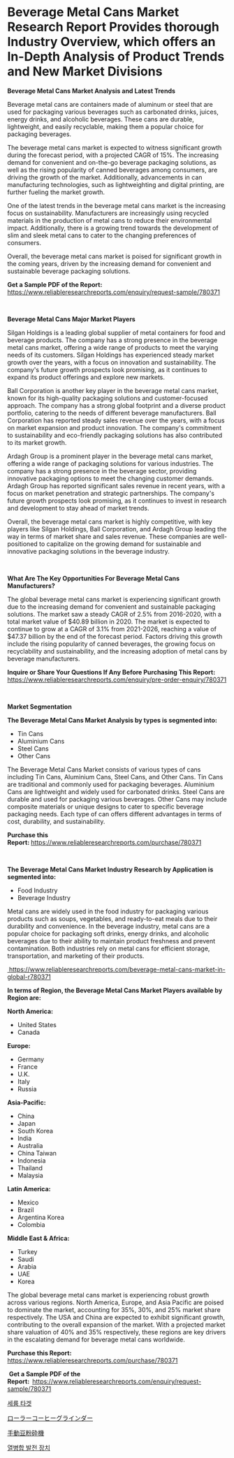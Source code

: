 <p><h1>Beverage Metal Cans Market Research Report Provides thorough Industry Overview, which offers an In-Depth Analysis of Product Trends and New Market Divisions</h1></p><p><strong>Beverage Metal Cans Market Analysis and Latest Trends</strong></p>
<p><p>Beverage metal cans are containers made of aluminum or steel that are used for packaging various beverages such as carbonated drinks, juices, energy drinks, and alcoholic beverages. These cans are durable, lightweight, and easily recyclable, making them a popular choice for packaging beverages.</p><p>The beverage metal cans market is expected to witness significant growth during the forecast period, with a projected CAGR of 15%. The increasing demand for convenient and on-the-go beverage packaging solutions, as well as the rising popularity of canned beverages among consumers, are driving the growth of the market. Additionally, advancements in can manufacturing technologies, such as lightweighting and digital printing, are further fueling the market growth.</p><p>One of the latest trends in the beverage metal cans market is the increasing focus on sustainability. Manufacturers are increasingly using recycled materials in the production of metal cans to reduce their environmental impact. Additionally, there is a growing trend towards the development of slim and sleek metal cans to cater to the changing preferences of consumers.</p><p>Overall, the beverage metal cans market is poised for significant growth in the coming years, driven by the increasing demand for convenient and sustainable beverage packaging solutions.</p></p>
<p><strong>Get a Sample PDF of the Report:&nbsp;</strong> <a href="https://www.reliableresearchreports.com/enquiry/request-sample/780371">https://www.reliableresearchreports.com/enquiry/request-sample/780371</a></p>
<p>&nbsp;</p>
<p><strong>Beverage Metal Cans Major Market Players</strong></p>
<p><p>Silgan Holdings is a leading global supplier of metal containers for food and beverage products. The company has a strong presence in the beverage metal cans market, offering a wide range of products to meet the varying needs of its customers. Silgan Holdings has experienced steady market growth over the years, with a focus on innovation and sustainability. The company's future growth prospects look promising, as it continues to expand its product offerings and explore new markets.</p><p>Ball Corporation is another key player in the beverage metal cans market, known for its high-quality packaging solutions and customer-focused approach. The company has a strong global footprint and a diverse product portfolio, catering to the needs of different beverage manufacturers. Ball Corporation has reported steady sales revenue over the years, with a focus on market expansion and product innovation. The company's commitment to sustainability and eco-friendly packaging solutions has also contributed to its market growth.</p><p>Ardagh Group is a prominent player in the beverage metal cans market, offering a wide range of packaging solutions for various industries. The company has a strong presence in the beverage sector, providing innovative packaging options to meet the changing customer demands. Ardagh Group has reported significant sales revenue in recent years, with a focus on market penetration and strategic partnerships. The company's future growth prospects look promising, as it continues to invest in research and development to stay ahead of market trends.</p><p>Overall, the beverage metal cans market is highly competitive, with key players like Silgan Holdings, Ball Corporation, and Ardagh Group leading the way in terms of market share and sales revenue. These companies are well-positioned to capitalize on the growing demand for sustainable and innovative packaging solutions in the beverage industry.</p></p>
<p>&nbsp;</p>
<p><strong>What Are The Key Opportunities For Beverage Metal Cans Manufacturers?</strong></p>
<p><p>The global beverage metal cans market is experiencing significant growth due to the increasing demand for convenient and sustainable packaging solutions. The market saw a steady CAGR of 2.5% from 2016-2020, with a total market value of $40.89 billion in 2020. The market is expected to continue to grow at a CAGR of 3.1% from 2021-2026, reaching a value of $47.37 billion by the end of the forecast period. Factors driving this growth include the rising popularity of canned beverages, the growing focus on recyclability and sustainability, and the increasing adoption of metal cans by beverage manufacturers.</p></p>
<p><strong>Inquire or Share Your Questions If Any Before Purchasing This Report:</strong> <a href="https://www.reliableresearchreports.com/enquiry/pre-order-enquiry/780371">https://www.reliableresearchreports.com/enquiry/pre-order-enquiry/780371</a></p>
<p>&nbsp;</p>
<p><strong>Market Segmentation</strong></p>
<p><strong>The Beverage Metal Cans Market Analysis by types is segmented into:</strong></p>
<p><ul><li>Tin Cans</li><li>Aluminium Cans</li><li>Steel Cans</li><li>Other Cans</li></ul></p>
<p><p>The Beverage Metal Cans Market consists of various types of cans including Tin Cans, Aluminium Cans, Steel Cans, and Other Cans. Tin Cans are traditional and commonly used for packaging beverages. Aluminium Cans are lightweight and widely used for carbonated drinks. Steel Cans are durable and used for packaging various beverages. Other Cans may include composite materials or unique designs to cater to specific beverage packaging needs. Each type of can offers different advantages in terms of cost, durability, and sustainability.</p></p>
<p><strong>Purchase this Report:&nbsp;</strong><a href="https://www.reliableresearchreports.com/purchase/780371">https://www.reliableresearchreports.com/purchase/780371</a></p>
<p>&nbsp;</p>
<p><strong>The Beverage Metal Cans Market Industry Research by Application is segmented into:</strong></p>
<p><ul><li>Food Industry</li><li>Beverage Industry</li></ul></p>
<p><p>Metal cans are widely used in the food industry for packaging various products such as soups, vegetables, and ready-to-eat meals due to their durability and convenience. In the beverage industry, metal cans are a popular choice for packaging soft drinks, energy drinks, and alcoholic beverages due to their ability to maintain product freshness and prevent contamination. Both industries rely on metal cans for efficient storage, transportation, and marketing of their products.</p></p>
<p><a href="https://www.reliableresearchreports.com/beverage-metal-cans-market-in-global-r780371">&nbsp;https://www.reliableresearchreports.com/beverage-metal-cans-market-in-global-r780371</a></p>
<p><strong>In terms of Region, the Beverage Metal Cans Market Players available by Region are:</strong></p>
<p>
    <p> <strong> North America: </strong>
        <ul>
            <li>United States</li>
            <li>Canada</li>
        </ul>
        </p> 
    <p> <strong> Europe: </strong>
        <ul>
            <li>Germany</li>
            <li>France</li>
            <li>U.K.</li>
            <li>Italy</li>
            <li>Russia</li>
        </ul>
        </p> 
    <p> <strong> Asia-Pacific: </strong>
        <ul>
            <li>China</li>
            <li>Japan</li>
            <li>South Korea</li>
            <li>India</li>
            <li>Australia</li>
            <li>China Taiwan</li>
            <li>Indonesia</li>
            <li>Thailand</li>
            <li>Malaysia</li>
        </ul>
        </p> 
    <p> <strong> Latin America: </strong>
        <ul>
            <li>Mexico</li>
            <li>Brazil</li>
            <li>Argentina Korea</li>
            <li>Colombia</li>
        </ul>
        </p> 
    <p> <strong> Middle East & Africa: </strong>
        <ul>
            <li>Turkey</li>
            <li>Saudi</li>
            <li>Arabia</li>
            <li>UAE</li>
            <li>Korea</li>
        </ul>
    </p>
    </p>
<p><p>The global beverage metal cans market is experiencing robust growth across various regions. North America, Europe, and Asia Pacific are poised to dominate the market, accounting for 35%, 30%, and 25% market share respectively. The USA and China are expected to exhibit significant growth, contributing to the overall expansion of the market. With a projected market share valuation of 40% and 35% respectively, these regions are key drivers in the escalating demand for beverage metal cans worldwide.</p></p>
<p><strong>Purchase this Report: </strong><a href="https://www.reliableresearchreports.com/purchase/780371">https://www.reliableresearchreports.com/purchase/780371</a></p>
<p>&nbsp;<strong>Get a Sample PDF of the Report:&nbsp;&nbsp;</strong><a href="https://www.reliableresearchreports.com/enquiry/request-sample/780371">https://www.reliableresearchreports.com/enquiry/request-sample/780371</a></p>
<p><strong></strong></p>
<p><p><a href="https://github.com/vdhdwjyp90142/Market-Research-Report-List-2/blob/main/1582314105053.md">세륨 타겟</a></p><p><a href="https://github.com/laurenreichert/Market-Research-Report-List-2/blob/main/4654138110288.md">ローラーコーヒーグラインダー</a></p><p><a href="https://github.com/RodHoppe07/Market-Research-Report-List-2/blob/main/3857205110289.md">手動豆粉砕機</a></p><p><a href="https://github.com/langcat852024/Market-Research-Report-List-1/blob/main/7599404105052.md">열병합 발전 장치</a></p></p>